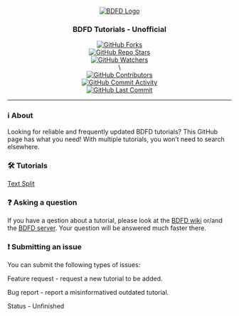 <div align="center">  
  
[![BDFD Logo](https://github.com/user-attachments/assets/789fb2a2-aa5b-4fe3-a521-4c30b8438519)](https://app.botdesignerdiscord.com/)  
  
### BDFD Tutorials - Unofficial  
  
[![GitHub Forks](https://img.shields.io/github/forks/Bottomloader/BDFD-Tutorials?style=flat&logo=Github&label=Forks)](https://github.com/Bottomloader/BDFD-Tutorials/network/members)    
[![GitHub Repo Stars](https://img.shields.io/github/stars/Bottomloader/BDFD-Tutorials?style=flat&logo=Github&label=Stars)](https://github.com/Bottomloader/BDFD-Tutorials/stargazers)    
[![GitHub Watchers](https://img.shields.io/github/watchers/Bottomloader/BDFD-Tutorials?style=flat&logo=Github&label=Watchers)](https://github.com/Bottomloader/BDFD-Tutorials/watchers)    
\  
[![GitHub Contributors](https://img.shields.io/github/contributors/Bottomloader/BDFD-Tutorials?style=flat&logo=Github&label=Contributors)](https://github.com/Bottomloader/BDFD-Tutorials/graphs/contributors)    
[![GitHub Commit Activity](https://img.shields.io/github/commit-activity/m/Bottomloader/BDFD-Tutorials?logo=GitHub&style=flat&label=Commit+activity)](https://github.com/Bottomloader/BDFD-Tutorials/graphs/commit-activity)    
[![GitHub Last Commit](https://img.shields.io/github/last-commit/Bottomloader/BDFD-Tutorials?style=flat&logo=Github&label=Last+commit)](https://github.com/Bottomloader/BDFD-Tutorials/commits)    
  
</div>  
  
---  
  
### ℹ️ About  
  
Looking for reliable and frequently updated BDFD tutorials? This GitHub page has what you need! With multiple tutorials, you won’t need to search elsewhere.  
  
  
  
### 🛠️ Tutorials  
  
[Text Split](./src/tutorials/textsplit/textsplitintro)  
  
  
### ❓ Asking a question  
  
If you have a qestion about a tutorial, please look at the [BDFD wiki](https://github.com/NilPointer-Software/bdfd-wiki) or/and the [BDFD server](https://botdesignerdiscord.com/discord). Your question will be answered much faster there.  
  
### ❗ Submitting an issue  
  
You can submit the following types of issues:  
  
Feature request - request a new tutorial to be added.  
  
Bug report - report a misinformatived outdated tutorial.  
  
  
Status - Unfinished